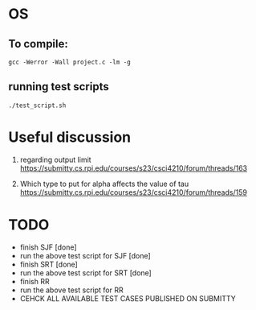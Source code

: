 # OS

## To compile:
```
gcc -Werror -Wall project.c -lm -g
```

## running test scripts
```
./test_script.sh
```


# Useful discussion
1. regarding output limit
https://submitty.cs.rpi.edu/courses/s23/csci4210/forum/threads/163

2. Which type to put for alpha affects the value of tau
https://submitty.cs.rpi.edu/courses/s23/csci4210/forum/threads/159


# TODO
- finish SJF [done]
- run the above test script for SJF [done]
- finish SRT [done]
- run the above test script for SRT [done]
- finish RR 
- run the above test script for RR
- CEHCK ALL AVAILABLE TEST CASES PUBLISHED ON SUBMITTY